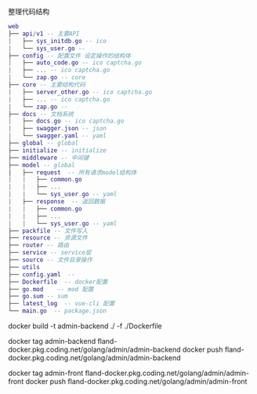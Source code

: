 
整理代码结构
``` lua
web
├── api/v1 -- 主要API
|   ├── sys_initdb.go -- ico
|   └── sys_user.go --  
├── config -- 配置文件 设定操作的结构体
|   ├── auto_code.go -- ico captcha.go
|   ├── ... -- ico captcha.go
|   └── zap.go -- core
├── core -- 主要结构代码
|   ├── server_other.go -- ico captcha.go
|   ├── ... -- ico captcha.go
|   └── zap.go -- 
├── docs -- 文档系统
|   ├── docs.go -- ico captcha.go
|   ├── swagger.json -- json
|   └── swagger.yaml -- yaml  
├── global -- global
├── initialize -- initialize 
├── middleware -- 中间键
├── model -- global
│   ├── request  -- 所有请求model结构体
|   |   ├── common.go 
|   |   ├── ...
|   |   └── sys_user.go -- yaml  
|   ├── response  -- 返回数据
|   |   ├── common.go 
|   |   ├── ...
|   |   └── sys_user.go -- yaml  
├── packfile -- 文件写入
├── resource -- 资源文件
├── router -- 路由
├── service -- service层
├── source -- 文件目录操作 
├── utils
├── config.yaml  -- 
├── Dockerfile  -- docker配置
├── go.mod    -- mod 配置
├── go.sum -- sum
├── latest_log  -- vue-cli 配置
└── main.go  -- package.json
```

docker build -t admin-backend ./ -f ./Dockerfile

docker tag admin-backend fland-docker.pkg.coding.net/golang/admin/admin-backend
docker push fland-docker.pkg.coding.net/golang/admin/admin-backend

docker tag admin-front fland-docker.pkg.coding.net/golang/admin/admin-front
docker push fland-docker.pkg.coding.net/golang/admin/admin-front

